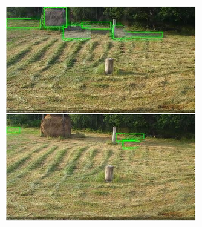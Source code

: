 ![20200730-181454-182456](in2/20200730/20200730-181454-182456_0_.jpg)
![20200730-182502-183504](in2/20200730/20200730-182502-183504_0_.jpg)
